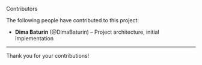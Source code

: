 Contributors

The following people have contributed to this project:

- **Dima Baturin** (@DimaBaturin) – Project architecture, initial implementation

---

Thank you for your contributions!

